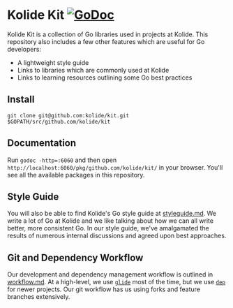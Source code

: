 # Kolide Kit [![GoDoc](https://godoc.org/github.com/kolide/kit?status.svg)](https://godoc.org/github.com/kolide/kit)

Kolide Kit is a collection of Go libraries used in projects at Kolide. This repository also includes a few other features which are useful for Go developers:

- A lightweight style guide
- Links to libraries which are commonly used at Kolide
- Links to learning resources outlining some Go best practices

## Install

```
git clone git@github.com:kolide/kit.git $GOPATH/src/github.com/kolide/kit
```

## Documentation

Run `godoc -http=:6060` and then open `http://localhost:6060/pkg/github.com/kolide/kit/` in your browser. You'll see all the available packages in this repository.

## Style Guide

You will also be able to find Kolide's Go style guide at [styleguide.md](./styleguide.md). We write a lot of Go at Kolide and we like talking about how we can all write better, more consistent Go. In our style guide, we've amalgamated the results of numerous internal discussions and agreed upon best approaches.

## Git and Dependency Workflow

Our development and dependency management workflow is outlined in [workflow.md](./workflow.md). At a high-level, we use [`glide`](https://github.com/Masterminds/glide) most of the time, but we use [`dep`](https://github.com/golang/dep) for newer projects. Our git workflow has us using forks and feature branches extensively.
